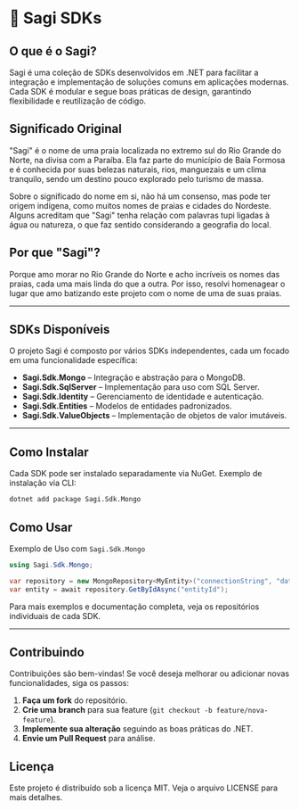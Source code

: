 # 🌴 Sagi SDKs

## O que é o Sagi?

Sagi é uma coleção de SDKs desenvolvidos em .NET para facilitar a integração e implementação de soluções comuns em aplicações modernas. Cada SDK é modular e segue boas práticas de design, garantindo flexibilidade e reutilização de código.

## Significado Original  

"Sagi" é o nome de uma praia localizada no extremo sul do Rio Grande do Norte, na divisa com a Paraíba. Ela faz parte do município de Baía Formosa e é conhecida por suas belezas naturais, rios, manguezais e um clima tranquilo, sendo um destino pouco explorado pelo turismo de massa.  

Sobre o significado do nome em si, não há um consenso, mas pode ter origem indígena, como muitos nomes de praias e cidades do Nordeste. Alguns acreditam que "Sagi" tenha relação com palavras tupi ligadas à água ou natureza, o que faz sentido considerando a geografia do local.

## Por que "Sagi"?  

Porque amo morar no Rio Grande do Norte e acho incríveis os nomes das praias, cada uma mais linda do que a outra. Por isso, resolvi homenagear o lugar que amo batizando este projeto com o nome de uma de suas praias.

---

## SDKs Disponíveis  

O projeto Sagi é composto por vários SDKs independentes, cada um focado em uma funcionalidade específica:

- **Sagi.Sdk.Mongo** – Integração e abstração para o MongoDB.  
- **Sagi.Sdk.SqlServer** – Implementação para uso com SQL Server.  
- **Sagi.Sdk.Identity** – Gerenciamento de identidade e autenticação.  
- **Sagi.Sdk.Entities** – Modelos de entidades padronizados.  
- **Sagi.Sdk.ValueObjects** – Implementação de objetos de valor imutáveis.  

---

## Como Instalar  

Cada SDK pode ser instalado separadamente via NuGet. Exemplo de instalação via CLI:
```sh
dotnet add package Sagi.Sdk.Mongo
```

## Como Usar

Exemplo de Uso com `Sagi.Sdk.Mongo`

```c#
using Sagi.Sdk.Mongo;

var repository = new MongoRepository<MyEntity>("connectionString", "databaseName");
var entity = await repository.GetByIdAsync("entityId");

```

Para mais exemplos e documentação completa, veja os repositórios individuais de cada SDK.

---
## Contribuindo

Contribuições são bem-vindas! Se você deseja melhorar ou adicionar novas funcionalidades, siga os passos:

1. **Faça um fork** do repositório.    
2. **Crie uma branch** para sua feature (`git checkout -b feature/nova-feature`).    
3. **Implemente sua alteração** seguindo as boas práticas do .NET.    
4. **Envie um Pull Request** para análise.

## Licença

Este projeto é distribuído sob a licença MIT. Veja o arquivo LICENSE para mais detalhes.
